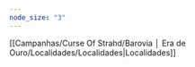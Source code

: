 ```yaml
---
node_size: "3"
---
```

[[Campanhas/Curse Of Strahd/Barovia │ Era de Ouro/Localidades/Localidades|Localidades]]

